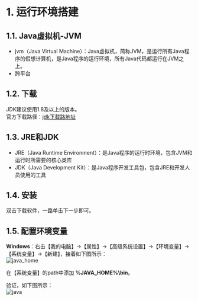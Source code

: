 # 1. 运行环境搭建
## 1.1. Java虚拟机-JVM
- jvm（Java Virtual Machine）：Java虚拟机，简称JVM，是运行所有Java程序的假想计算机，是Java程序的运行环境，所有Java代码都运行在JVM之上。
- 跨平台
     
## 1.2. 下载
JDK建议使用1.8及以上的版本。     
官方下载路径：[jdk下载路地址](https://www.oracle.com/technetwork/java/javase/downloads/jdk8-downloads-2133151.html)
      
## 1.3. JRE和JDK
- JRE（Java Runtime Environment）：是Java程序的运行时环境，包含JVM和运行时所需要的核心类库
- JDK（Java Development Kit）：是Java程序开发工具包，包含JRE和开发人员使用的工具
     
## 1.4. 安装
双击下载软件，一路单击下一步即可。     
    
## 1.5. 配置环境变量
**Windows**：右击【我的电脑】→【属性】→【高级系统设置】→【环境变量】→【系统变量】→【新建】，接着如下图所示：    
![java_home](https://farm8.staticflickr.com/7873/40480682053_903c92b01b_b.jpg)
     
在【系统变量】的path中添加 **%JAVA_HOME%\bin**。
     
验证，如下图所示：    
![java](https://farm8.staticflickr.com/7860/40480681993_9a639b1dc2_b.jpg)
